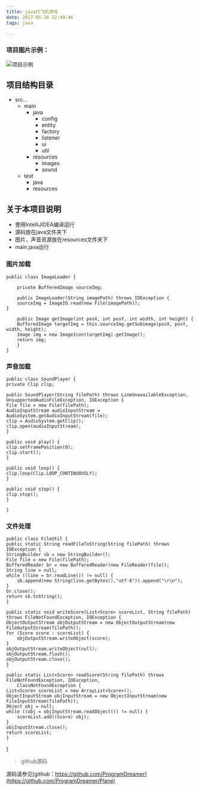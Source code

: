 ```yaml
---
title: java打飞机游戏
date: 2017-05-26 22:49:46
tags: java

---
```



### 项目图片示例： ###

![项目示例](/img/06.png)

## 项目结构目录 ##

<!--more-->
- src...
	- main
		- java
			- config
			- entity
			- factory
			- listener
			- ui
			- util
		- resources
			- images
			- sound
	- test
		- java
		- resources


## 关于本项目说明 ##

- 使用IntelliJIDEA编译运行
- 源码放在java文件夹下
- 图片，声音资源放在resources文件夹下
- main.java运行

### 图片加载 ###
    public class ImageLoader {

        private BufferedImage sourceImg;

        public ImageLoader(String imagePath) throws IOException {
	    sourceImg = ImageIO.read(new File(imagePath));
    }

    	public Image getImage(int posX, int posY, int width, int height) {
		BufferedImage targetImg = this.sourceImg.getSubimage(posX, posY, width, height);
		Image img = new ImageIcon(targetImg).getImage();
		return img;
    	}
	}

### 声音加载 ###

	public class SoundPlayer {
    private Clip clip;

    public SoundPlayer(String filePath) throws LineUnavailableException, UnsupportedAudioFileException, IOException {
	File file = new File(filePath);
	AudioInputStream audioInputStream = AudioSystem.getAudioInputStream(file);
	clip = AudioSystem.getClip();
	clip.open(audioInputStream);
    }

    public void play() {
	clip.setFramePosition(0);
	clip.start();
    }

    public void loop() {
	clip.loop(Clip.LOOP_CONTINUOUSLY);
    }

    public void stop() {
	clip.stop();
    }

	}

### 文件处理 ###

	public class FileUtil {
    public static String readFileToString(String filePath) throws IOException {
	StringBuilder sb = new StringBuilder();
	File file = new File(filePath);
	BufferedReader br = new BufferedReader(new FileReader(file));
	String line = null;
	while ((line = br.readLine()) != null) {
	    sb.append(new String(line.getBytes(),"utf-8")).append("\r\n");
	}
	br.close();
	return sb.toString();
    }

    public static void writeScore(List<Score> scoreList, String filePath) throws FileNotFoundException, IOException {
	ObjectOutputStream objOutputStream = new ObjectOutputStream(new FileOutputStream(filePath));
	for (Score score : scoreList) {
	    objOutputStream.writeObject(score);
	}
	objOutputStream.writeObject(null);
	objOutputStream.flush();
	objOutputStream.close();
    }

    public static List<Score> readScore(String filePath) throws FileNotFoundException, IOException,
	    ClassNotFoundException {
	List<Score> scoreList = new ArrayList<Score>();
	ObjectInputStream objInputStream = new ObjectInputStream(new FileInputStream(filePath));
	Object obj = null;
	while ((obj = objInputStream.readObject()) != null) {
	    scoreList.add((Score) obj);
	}
	objInputStream.close();
	return scoreList;
    }
}

>github源码

源码请参见[github：https://github.com/ProgramDreamer](https://github.com/ProgramDreamer/Plane)

